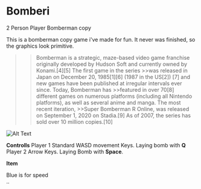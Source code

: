 # Bomberi
2 Person Player Bomberman copy

This is a bomberman copy game i've made for fun. It never was finished, so the graphics look primitive.
>>Bomberman is a strategic, maze-based video game franchise originally developed by Hudson Soft and currently owned by Konami.[4][5] The first game in the series >>was released in Japan on December 20, 1985[1][6] (1987 in the US[2]) [7] and new games have been published at irregular intervals ever since. Today, Bomberman has >>featured in over 70[8] different games on numerous platforms (including all Nintendo platforms), as well as several anime and manga. The most recent iteration, >>Super Bomberman R Online, was released on September 1, 2020 on Stadia.[9] As of 2007, the series has sold over 10 million copies.[10]

![Alt Text](https://i.ibb.co/mJpg3mB/image.png)

**Controlls**
Player 1 Standard WASD movement Keys. Laying bomb with **Q**</br>
Player 2 Arrow Keys. Laying Bomb with **Space**.

**Item**

Blue is for speed</br>
..
